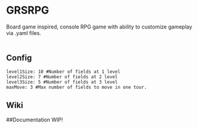 # GRSRPG

Board game inspired, console RPG game with ability to customize gameplay via .yaml files.<br><br>

Config
-------------
```
level1Size: 10 #Number of fields at 1 level
level2Size: 7 #Number of fields at 2 level
level3Size: 5 #Number of fields at 3 level
maxMove: 3 #Max number of fields to move in one tour.
```

Wiki
-------------
##Documentation WIP!
